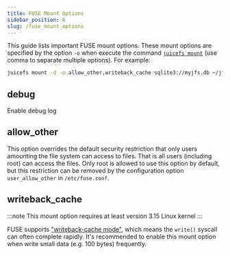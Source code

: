 ```yaml
---
title: FUSE Mount Options
sidebar_position: 6
slug: /fuse_mount_options
---
```


This guide lists important FUSE mount options. These mount options are specified by the option `-o`  when execute the command [`juicefs mount`](../reference/command_reference.md#mount) (use comma to separate multiple options). For example:

```bash
juicefs mount -d -o allow_other,writeback_cache sqlite3://myjfs.db ~/jfs
```

## debug

Enable debug log

## allow_other

This option overrides the default security restriction that only users amounting the file system can access to files. That is all users (including root) can access the files. Only root is allowed to use this option by default, but this restriction can be removed by the configuration option `user_allow_other` in `/etc/fuse.conf`.

## writeback_cache

:::note
This mount option requires at least version 3.15 Linux kernel
:::

FUSE supports ["writeback-cache mode"](https://www.kernel.org/doc/Documentation/filesystems/fuse-io.txt), which means the `write()` syscall can often complete rapidly. It's recommended to enable this mount option when write small data (e.g. 100 bytes) frequently.
